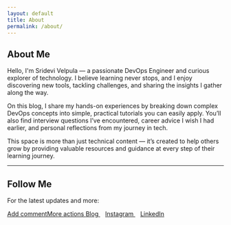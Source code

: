 ```yaml
---
layout: default
title: About
permalink: /about/
---
```


<section class="about-intro">
  <h1>About Me</h1>

  <p>Hello, I'm Sridevi Velpula — a passionate DevOps Engineer and curious explorer of technology. I believe learning never stops, and I enjoy discovering new tools, tackling challenges, and sharing the insights I gather along the way.</p>

  <p>On this blog, I share my hands-on experiences by breaking down complex DevOps concepts into simple, practical tutorials you can easily apply. You’ll also find interview questions I’ve encountered, career advice I wish I had earlier, and personal reflections from my journey in tech.</p>

  <p>This space is more than just technical content — it’s created to help others grow by providing valuable resources and guidance at every step of their learning journey.</p>
</section>

<hr>

<section class="about-follow">
  <h2>Follow Me</h2>

  <p>For the latest updates and more:</p>

<div class="social-badges social-left">
    <a href="https://srideviblogs.github.io/" target="_blank" rel="noopener">Add commentMore actions
      <i class="fas fa-blog"></i> Blog
    </a>
    &nbsp;&nbsp;
    <a href="https://instagram.com/everydayjournalblog" target="_blank" rel="noopener">
      <i class="fab fa-instagram"></i> Instagram
    </a>
    &nbsp;&nbsp;
    <a href="https://www.linkedin.com/in/sandeep-pochu-27589b274/" target="_blank" rel="noopener">
      <i class="fab fa-linkedin"></i> LinkedIn
    </a>
  </div>
</section>

